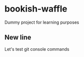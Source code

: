 # bookish-waffle

Dummy project for learning purposes

## New line

Let's test git console commands
